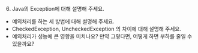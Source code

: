 6. Java의 Exception에 대해 설명해 주세요.
- 예외처리를 하는 세 방법에 대해 설명해 주세요.
- CheckedException, UncheckedException 의 차이에 대해 설명해 주세요.
- 예외처리가 성능에 큰 영향을 미치나요? 만약 그렇다면, 어떻게 하면 부하를 줄일 수 있을까요?